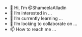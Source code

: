 - 👋 Hi, I’m @ShameelaAlladin
- 👀 I’m interested in ...
- 🌱 I’m currently learning ...
- 💞️ I’m looking to collaborate on ...
- 📫 How to reach me ...

<!---
ShameelaAlladin/ShameelaAlladin is a ✨ special ✨ repository because its `README.md` (this file) appears on your GitHub profile.
You can click the Preview link to take a look at your changes.
--->

